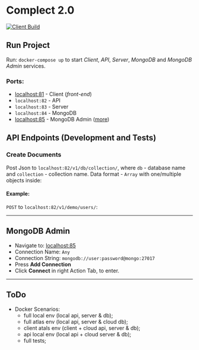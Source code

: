 # Complect 2.0
[![Client Build](https://github.com/complectco/complect-2.0/actions/workflows/client-public.yml/badge.svg)](https://github.com/complectco/complect-2.0/actions/workflows/client-public.yml)

## Run Project
Run: `docker-compose up` to start *Client*, *API*, *Server*, *MongoDB* and *MongoDB Admin* services.

### Ports:
* [localhost:81](http://localhost:81/) - Client (*front-end*)
* `localhost:82` - API
* `localhost:83` - Server
* `localhost:84` - MongoDB
* [localhost:85](http://localhost:85/) - MongoDB Admin ([more](#mongodb-admin))


## API Endpoints (Development and Tests)

### Create Documents
Post Json to `localhost:82/v1/db/collection/`, where `db` - database name and `collection` - collection name. Data format - `Array` with one/multiple objects inside:

#### Example:
`POST` to `localhost:82/v1/demo/users/`:

---

## MongoDB Admin
* Navigate to: [localhost:85](http://localhost:85/)
* Connection Name: `Any`
* Connection String: `mongodb://user:password@mongo:27017`
* Press **Add Connection**
* Click **Connect** in right Action Tab, to enter.


---

## ToDo
* Docker Scenarios:
  * full local env (local api, server & db);
  * full atlas env (local api, server & cloud db);
  * client atals env (client + cloud api, server & db);
  * api local env (local api + cloud server & db);
  * full tests;